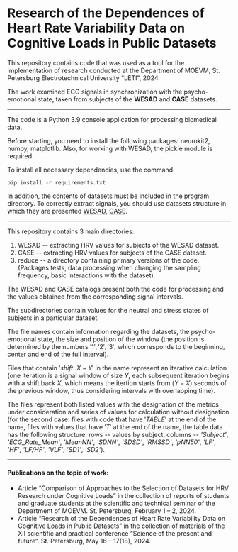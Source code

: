 # Research of the Dependences of Heart Rate Variability Data on Cognitive Loads in Public Datasets

This repository contains code that was used as a tool for the implementation of research conducted at the Department of MOEVM, St. Petersburg Electrotechnical University "LETI", 2024.

The work examined ECG signals in synchronization with the psycho-emotional state, taken from subjects of the **WESAD** and **CASE** datasets.

---

The code is a Python 3.9 console application for processing biomedical data.

Before starting, you need to install the following packages: neurokit2, numpy, matplotlib. Also, for working with WESAD, the pickle module is required.

To install all necessary dependencies, use the command:

```
pip install -r requirements.txt
```

In addition, the contents of datasets must be included in the program directory. 
To correctly extract signals, you should use datasets structure in which they are presented [WESAD](https://ubicomp.eti.uni-siegen.de/home/datasets/icmi18/), [CASE](https://springernature.figshare.com/articles/dataset/CASE_Dataset-full/8869157).

---

This repository contains 3 main directories:

1. WESAD -- extracting HRV values ​​for subjects of the WESAD dataset.
2. CASE -- extracting HRV values ​​for subjects of the CASE dataset.
3. reduce -- a directory containing primary versions of the code. (Packages tests, data processing when changing the sampling frequency, basic interactions with the dataset).

The WESAD and CASE catalogs present both the code for processing and the values ​​​​obtained from the corresponding signal intervals.

The subdirectories contain values ​​for the neutral and stress states of subjects in a particular dataset.

The file names contain information regarding the datasets, the psycho-emotional state, 
the size and position of the window (the position is determined by the numbers $'1', '2', '3'$, which corresponds to the beginning, center and end of the full interval).

Files that contain $'shift..X-Y'$ in the name represent an iterative calculation 
(one iteration is a signal window of size $Y$, each subsequent iteration begins with a shift back $X$, which means the itertion starts from $(Y-X)$ seconds of the previous window, thus considering intervals with overlapping time).

The files represent both listed values ​​with the designation of the metrics under consideration and series of values ​​for calculation without designation 
(for the second case: files with code that have $'TABLE'$ at the end of the name, files with values that ​​have $'T'$ at the end of the name, 
the table data has the following structure: rows -- values ​​by subject, columns -- *'Subject'*, *'ECG_Rate_Mean'*, *'MeanNN'*, *'SDNN'*, *'SDSD'*, *'RMSSD'*, *'pNN50'*, *'LF'*, *'HF'*, *'LF/HF'*, *'VLF'*, *'SD1'*, *'SD2'*).

---

#### Publications on the topic of work:
- Article “Comparison of Approaches to the Selection of Datasets for HRV Research under Cognitive Loads” in the collection of reports of students and graduate students at the scientific and technical seminar of the Department of MOEVM. St. Petersburg, February 1 – 2, 2024.
- Article “Research of the Dependences of Heart Rate Variability Data on Cognitive Loads in Public Datasets” in the collection of materials of the XII scientific and practical conference “Science of the present and future”. St. Petersburg, May 16 – 17(18), 2024.
